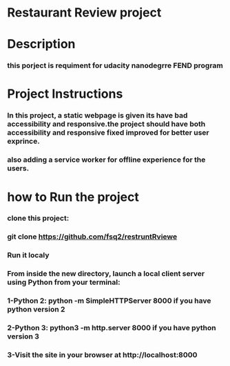 # Restaurant Review project  

 # Description
### this porject is requiment for udacity nanodegrre FEND program 

# Project Instructions
### In this project, a static webpage  is given its have bad accessibility and responsive.the project should have both  accessibility and responsive fixed improved for better user exprince. 
### also adding  a service worker for  offline experience for the users.

# how to Run the project
### clone this project:
### git clone https://github.com/fsq2/restruntRviewe

### Run it localy
### From inside the new directory, launch a local client server using Python from your terminal: 
### 1-Python 2: python -m SimpleHTTPServer 8000 if you have python version 2
### 2-Python 3: python3 -m http.server 8000 if you have python version 3
### 3-Visit the site in your browser at http://localhost:8000
